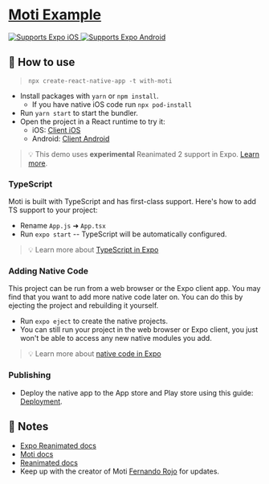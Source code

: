 # [Moti Example](https://moti.fyi/)

<p>
  <!-- iOS -->
  <a href="https://itunes.apple.com/app/apple-store/id982107779">
    <img alt="Supports Expo iOS" longdesc="Supports Expo iOS" src="https://img.shields.io/badge/iOS-4630EB.svg?style=flat-square&logo=APPLE&labelColor=999999&logoColor=fff" />
  </a>
  <!-- Android -->
  <a href="https://play.google.com/store/apps/details?id=host.exp.exponent&referrer=blankexample">
    <img alt="Supports Expo Android" longdesc="Supports Expo Android" src="https://img.shields.io/badge/Android-4630EB.svg?style=flat-square&logo=ANDROID&labelColor=A4C639&logoColor=fff" />
  </a>
  <!-- Web -->
  <!-- <a href="https://docs.expo.dev/workflow/web/">
    <img alt="Supports Expo Web" longdesc="Supports Expo Web" src="https://img.shields.io/badge/web-4630EB.svg?style=flat-square&logo=GOOGLE-CHROME&labelColor=4285F4&logoColor=fff" />
  </a> -->
</p>

## 🚀 How to use

> `npx create-react-native-app -t with-moti`

- Install packages with `yarn` or `npm install`.
  - If you have native iOS code run `npx pod-install`
- Run `yarn start` to start the bundler.
- Open the project in a React runtime to try it:
  - iOS: [Client iOS](https://itunes.apple.com/app/apple-store/id982107779)
  - Android: [Client Android](https://play.google.com/store/apps/details?id=host.exp.exponent&referrer=blankexample)

> 💡 This demo uses **experimental** Reanimated 2 support in Expo. [Learn more](https://docs.expo.dev/versions/latest/sdk/reanimated/#experimental-support-for-v2).

### TypeScript

Moti is built with TypeScript and has first-class support. Here's how to add TS support to your project:

- Rename `App.js` ➜ `App.tsx`
- Run `expo start` -- TypeScript will be automatically configured.

> 💡 Learn more about [TypeScript in Expo](https://docs.expo.dev/guides/typescript/)

### Adding Native Code

This project can be run from a web browser or the Expo client app. You may find that you want to add more native code later on. You can do this by ejecting the project and rebuilding it yourself.

- Run `expo eject` to create the native projects.
- You can still run your project in the web browser or Expo client, you just won't be able to access any new native modules you add.

> 💡 Learn more about [native code in Expo](https://docs.expo.dev/workflow/customizing/)

### Publishing

- Deploy the native app to the App store and Play store using this guide: [Deployment](https://docs.expo.dev/distribution/app-stores/).

## 📝 Notes

- [Expo Reanimated docs](https://docs.expo.dev/versions/latest/sdk/reanimated)
- [Moti docs](https://moti.fyi/)
- [Reanimated docs](https://docs.swmansion.com/react-native-reanimated/docs/2.0.0-alpha.8/)
- Keep up with the creator of Moti [Fernando Rojo](https://twitter.com/FernandoTheRojo) for updates.

